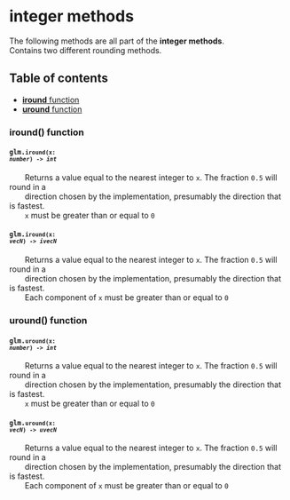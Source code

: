 [//]: # (generated using SlashBack 0.2.0)

  
# integer methods  
The following methods are all part of the **integer methods**\.  
Contains two different rounding methods\.  
## Table of contents  
  
* [**iround** function](#iround-function)  
* [**uround** function](#uround-function)  
  
### iround\(\) function  
#### <code>glm.<code>**iround**(**x**: *number*) -\> *int*</code></code>  
&emsp;&emsp;Returns a value equal to the nearest integer to ``` x ```\. The fraction ``` 0.5 ``` will round in a  
&emsp;&emsp;direction chosen by the implementation, presumably the direction that is fastest\.  
&emsp;&emsp;``` x ``` must be greater than or equal to ``` 0 ```  
  
#### <code>glm.<code>**iround**(**x**: *vecN*) -\> *ivecN*</code></code>  
&emsp;&emsp;Returns a value equal to the nearest integer to ``` x ```\. The fraction ``` 0.5 ``` will round in a  
&emsp;&emsp;direction chosen by the implementation, presumably the direction that is fastest\.  
&emsp;&emsp;Each component of ``` x ``` must be greater than or equal to ``` 0 ```  
  
### uround\(\) function  
#### <code>glm.<code>**uround**(**x**: *number*) -\> *int*</code></code>  
&emsp;&emsp;Returns a value equal to the nearest integer to ``` x ```\. The fraction ``` 0.5 ``` will round in a  
&emsp;&emsp;direction chosen by the implementation, presumably the direction that is fastest\.  
&emsp;&emsp;``` x ``` must be greater than or equal to ``` 0 ```  
  
#### <code>glm.<code>**uround**(**x**: *vecN*) -\> *uvecN*</code></code>  
&emsp;&emsp;Returns a value equal to the nearest integer to ``` x ```\. The fraction ``` 0.5 ``` will round in a  
&emsp;&emsp;direction chosen by the implementation, presumably the direction that is fastest\.  
&emsp;&emsp;Each component of ``` x ``` must be greater than or equal to ``` 0 ```  
  
